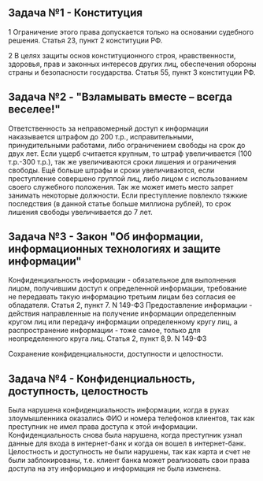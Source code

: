 ## Задача №1 - Конституция
1 Ограничение этого права допускается только на основании судебного решения. Статья 23, пункт 2 конституции РФ.

2 В целях защиты основ конституционного строя, нравственности, здоровья, прав и законных интересов других лиц, обеспечения обороны страны и безопасности государства. Статья 55, пункт 3 конституции РФ.

## Задача №2 - "Взламывать вместе – всегда веселее!"

Ответственность за неправомерный доступ к информации наказывается штрафом до 200 т.р., исправительными, принудительными работами, либо ограничением свободы на срок до двух лет.
Если ущерб считается крупным, то штраф увеличивается (100 т.р.-300 т.р.), так же увеличиваются сроки лишения и ограничения свободы. 
Ещё больше штрафы и сроки увеличиваются, если преступление совершено группой лиц, либо лицом с использованием своего служебного положения. Так же может иметь место запрет занимать некоторые должности.
Если преступление повлекло тяжкие последствия (в данной статье больше миллиона рублей), то срок лишения свободы увеличивается до 7 лет. 

## Задача №3 - Закон "Об информации, информационных технологиях и защите информации"

Конфиденциальность информации - обязательное для выполнения лицом, получившим доступ к определенной информации, требование не передавать такую информацию третьим лицам без согласия ее обладателя. Статья 2, пункт 7. N 149-ФЗ
Предоставление информации - действия направленные на получение информации определенным кругом лиц или передачу информации определенному кругу лиц, а распространение информации - тоже самое, только для неопределенного круга лиц. Статья 2, пункт 8,9. N 149-ФЗ

Сохранение конфиденциальности, доступности и целостности.

## Задача №4 - Конфиденциальность, доступность, целостность

Была нарушена конфиденциальность информации, когда в руках злоумышленника оказались ФИО и номера телефонов клиентов, так как преступник не имел права доступа к этой информации.
Конфиденциальность снова была нарушена, когда преступник узнал данные для входа в интернет-банк и когда он вошел в интернет-банк.
Целостность и доступность не были нарушены, так как карта и счет не были заблокированы, т.е. клиент банка может реализовать свои права доступа на эту информацию и информация не была изменена.  
